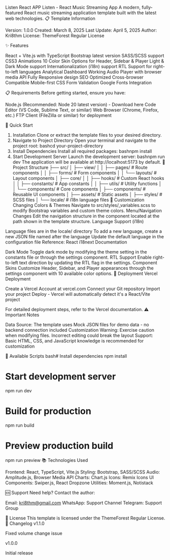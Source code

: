 Listen React APP
Listen - React Music Streaming App
A modern, fully-featured React music streaming application template built with the latest web technologies.
📋 Template Information

Version: 1.0.0
Created: March 8, 2025
Last Update: April 5, 2025
Author: Kri8thm
License: ThemeForest Regular License

✨ Features

React + Vite.js with TypeScript
Bootstrap latest version
SASS/SCSS support
CSS3 Animations
10 Color Skin Options for Header, Sidebar & Player
Light & Dark Mode support
Internationalization (i18n) support
RTL Support for right-to-left languages
Analytical Dashboard
Working Audio Player with browser media API
Fully Responsive design
SEO Optimized
Cross-browser Compatible
Mobile-first CSS
Form Validation
Google Fonts Integration

📋 Requirements
Before getting started, ensure you have:

Node.js (Recommended: Node 20 latest version) - Download here
Code Editor (VS Code, Sublime Text, or similar)
Web Browser (Chrome, Firefox, etc.)
FTP Client (FileZilla or similar) for deployment

🚀 Quick Start
1. Installation
Clone or extract the template files to your desired directory.
2. Navigate to Project Directory
Open your terminal and navigate to the project root:
bashcd your-project-directory
3. Install Dependencies
Install all required packages:
bashnpm install
4. Start Development Server
Launch the development server:
bashnpm run dev
The application will be available at http://localhost:5173 by default.
📁 Project Structure
├── src/
│   ├── view/
│   │   ├── pages/          # Route components
│   │   ├── forms/          # Form components
│   │   └── layouts/        # Layout components
│   ├── core/
│   │   ├── hooks/          # Custom React hooks
│   │   ├── constants/      # App constants
│   │   ├── utils/          # Utility functions
│   │   └── components/     # Core components
│   ├── components/         # Reusable UI components
│   ├── assets/            # Static assets
│   ├── styles/            # SCSS files
│   └── locale/            # i18n language files
🎨 Customization
Changing Colors & Themes
Navigate to src/styles/_variables.scss to modify Bootstrap variables and custom theme colors.
Menu/Navigation Changes
Edit the navigation structure in the component located at the path shown in the template structure.
Language Support (i18n)

Language files are in the locale/ directory
To add a new language, create a new JSON file named after the language
Update the default language in the configuration file
Reference: React i18next Documentation

Dark Mode
Toggle dark mode by modifying the theme setting in the constants file or through the settings component.
RTL Support
Enable right-to-left text direction by updating the RTL flag in the settings.
Component Skins
Customize Header, Sidebar, and Player appearances through the settings component with 10 available color options.
🚀 Deployment
Vercel Deployment

Create a Vercel Account at vercel.com
Connect your Git repository
Import your project
Deploy - Vercel will automatically detect it's a React/Vite project

For detailed deployment steps, refer to the Vercel documentation.
⚠️ Important Notes

Data Source: The template uses Mock JSON files for demo data - no backend connection included
Customization Warning: Exercise caution when modifying files. Incorrect editing could break the layout
Support: Basic HTML, CSS, and JavaScript knowledge is recommended for customization

🔧 Available Scripts
bash# Install dependencies
npm install

# Start development server
npm run dev

# Build for production
npm run build

# Preview production build
npm run preview
📚 Technologies Used

Frontend: React, TypeScript, Vite.js
Styling: Bootstrap, SASS/SCSS
Audio: Amplitude.js, Browser Media API
Charts: Chart.js
Icons: Remix Icons
UI Components: Swiper.js, React Dropzone
Utilities: Moment.js, Notistack

🆘 Support
Need help? Contact the author:

Email: kri8thm@gmail.com
WhatsApp: Support Channel
Telegram: Support Group

📄 License
This template is licensed under the ThemeForest Regular License.
🔄 Changelog
v1.1.0

Fixed volume change issue

v1.0.0

Initial release

